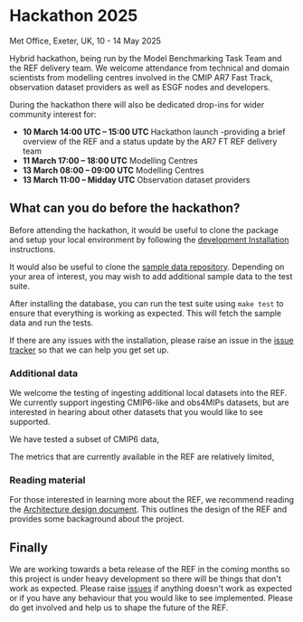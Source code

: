 # Hackathon 2025

Met Office, Exeter, UK, 10 - 14 May 2025

Hybrid hackathon, being run by the Model Benchmarking Task Team and the REF delivery team. We welcome attendance from technical and domain scientists from modelling centres involved in the CMIP AR7 Fast Track, observation dataset providers as well as ESGF nodes and developers.

During the hackathon there will also be dedicated drop-ins for wider community interest for:

* **10 March 14:00 UTC – 15:00 UTC** Hackathon launch -providing a brief overview of the REF and a status update by the AR7 FT REF delivery team
* **11 March 17:00 – 18:00 UTC** Modelling Centres
* **13 March 08:00 – 09:00 UTC** Modelling Centres
* **13 March 11:00 – Midday UTC** Observation dataset providers

## What can you do before the hackathon?

Before attending the hackathon, it would be useful to clone the package and setup your local environment by following the [development Installation](development.md#development-installation) instructions.

It would also be useful to clone the [sample data repository](https://github.com/Climate-REF/ref-sample-data).
Depending on your area of interest,
you may wish to add additional sample data to the test suite.

After installing the database,
you can run the test suite using `make test` to ensure that everything is working as expected.
This will fetch the sample data and run the tests.

If there are any issues with the installation, please raise an issue in the [issue tracker](https://github.com/Climate-REF/climate-ref/issues) so that we can help you get set up.

### Additional data

We welcome the testing of ingesting additional local datasets into the REF.
We currently support ingesting CMIP6-like and obs4MIPs datasets,
but are interested in hearing about other datasets that you would like to see supported.

We have tested a subset of CMIP6 data,

The metrics that are currently available in the REF are relatively limited,


### Reading material

For those interested in learning more about the REF,
we recommend reading the
[Architecture design document](background/architecture.md).
This outlines the design of the REF and provides some backaground about the project.


## Finally

We are working towards a beta release of the REF in the coming months so this project is under heavy development so there will be things that don't work as expected.
Please raise [issues](https://github.com/Climate-REF/climate-ref/issues) if anything doesn't work as expected or if you have any behaviour that you would like to see implemented.
Please do get involved and help us to shape the future of the REF.
